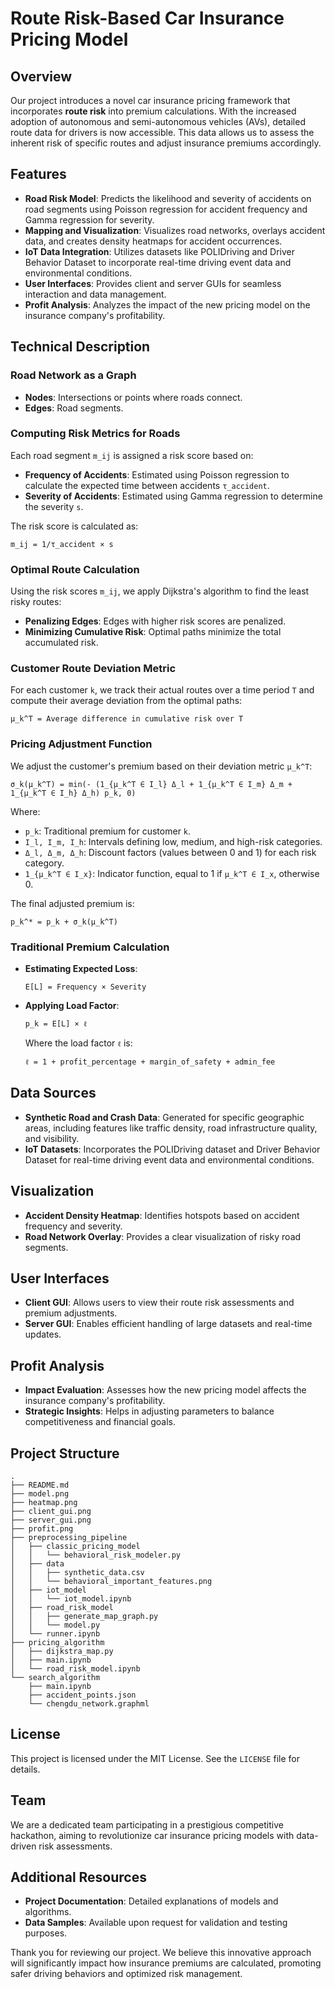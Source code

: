 
# Route Risk-Based Car Insurance Pricing Model

## Overview

Our project introduces a novel car insurance pricing framework that incorporates **route risk** into premium calculations. With the increased adoption of autonomous and semi-autonomous vehicles (AVs), detailed route data for drivers is now accessible. This data allows us to assess the inherent risk of specific routes and adjust insurance premiums accordingly.

## Features

- **Road Risk Model**: Predicts the likelihood and severity of accidents on road segments using Poisson regression for accident frequency and Gamma regression for severity.
- **Mapping and Visualization**: Visualizes road networks, overlays accident data, and creates density heatmaps for accident occurrences.
- **IoT Data Integration**: Utilizes datasets like POLIDriving and Driver Behavior Dataset to incorporate real-time driving event data and environmental conditions.
- **User Interfaces**: Provides client and server GUIs for seamless interaction and data management.
- **Profit Analysis**: Analyzes the impact of the new pricing model on the insurance company's profitability.

## Technical Description

### Road Network as a Graph

- **Nodes**: Intersections or points where roads connect.
- **Edges**: Road segments.

### Computing Risk Metrics for Roads

Each road segment `m_ij` is assigned a risk score based on:

- **Frequency of Accidents**: Estimated using Poisson regression to calculate the expected time between accidents `τ_accident`.
- **Severity of Accidents**: Estimated using Gamma regression to determine the severity `s`.

The risk score is calculated as:

```
m_ij = 1/τ_accident × s
```

### Optimal Route Calculation

Using the risk scores `m_ij`, we apply Dijkstra's algorithm to find the least risky routes:

- **Penalizing Edges**: Edges with higher risk scores are penalized.
- **Minimizing Cumulative Risk**: Optimal paths minimize the total accumulated risk.

### Customer Route Deviation Metric

For each customer `k`, we track their actual routes over a time period `T` and compute their average deviation from the optimal paths:

```
μ_k^T = Average difference in cumulative risk over T
```

### Pricing Adjustment Function

We adjust the customer's premium based on their deviation metric `μ_k^T`:

```
σ_k(μ_k^T) = min(- (1_{μ_k^T ∈ I_l} Δ_l + 1_{μ_k^T ∈ I_m} Δ_m + 1_{μ_k^T ∈ I_h} Δ_h) p_k, 0)
```

Where:

- `p_k`: Traditional premium for customer `k`.
- `I_l, I_m, I_h`: Intervals defining low, medium, and high-risk categories.
- `Δ_l, Δ_m, Δ_h`: Discount factors (values between 0 and 1) for each risk category.
- `1_{μ_k^T ∈ I_x}`: Indicator function, equal to 1 if `μ_k^T ∈ I_x`, otherwise 0.

The final adjusted premium is:

```
p_k^* = p_k + σ_k(μ_k^T)
```

### Traditional Premium Calculation

- **Estimating Expected Loss**:

  ```
  E[L] = Frequency × Severity
  ```

- **Applying Load Factor**:

  ```
  p_k = E[L] × ℓ
  ```

  Where the load factor `ℓ` is:

  ```
  ℓ = 1 + profit_percentage + margin_of_safety + admin_fee
  ```

## Data Sources

- **Synthetic Road and Crash Data**: Generated for specific geographic areas, including features like traffic density, road infrastructure quality, and visibility.
- **IoT Datasets**: Incorporates the POLIDriving dataset and Driver Behavior Dataset for real-time driving event data and environmental conditions.

## Visualization

- **Accident Density Heatmap**: Identifies hotspots based on accident frequency and severity.
- **Road Network Overlay**: Provides a clear visualization of risky road segments.

## User Interfaces

- **Client GUI**: Allows users to view their route risk assessments and premium adjustments.
- **Server GUI**: Enables efficient handling of large datasets and real-time updates.

## Profit Analysis

- **Impact Evaluation**: Assesses how the new pricing model affects the insurance company's profitability.
- **Strategic Insights**: Helps in adjusting parameters to balance competitiveness and financial goals.

## Project Structure

```
.
├── README.md
├── model.png
├── heatmap.png
├── client_gui.png
├── server_gui.png
├── profit.png
├── preprocessing_pipeline
│   ├── classic_pricing_model
│   │   └── behavioral_risk_modeler.py
│   ├── data
│   │   ├── synthetic_data.csv
│   │   └── behavioral_important_features.png
│   ├── iot_model
│   │   └── iot_model.ipynb
│   ├── road_risk_model
│   │   ├── generate_map_graph.py
│   │   └── model.py
│   └── runner.ipynb
├── pricing_algorithm
│   ├── dijkstra_map.py
│   ├── main.ipynb
│   └── road_risk_model.ipynb
└── search_algorithm
    ├── main.ipynb
    ├── accident_points.json
    └── chengdu_network.graphml
```

## License

This project is licensed under the MIT License. See the `LICENSE` file for details.

## Team

We are a dedicated team participating in a prestigious competitive hackathon, aiming to revolutionize car insurance pricing models with data-driven risk assessments.

## Additional Resources

- **Project Documentation**: Detailed explanations of models and algorithms.
- **Data Samples**: Available upon request for validation and testing purposes.

Thank you for reviewing our project. We believe this innovative approach will significantly impact how insurance premiums are calculated, promoting safer driving behaviors and optimized risk management.
